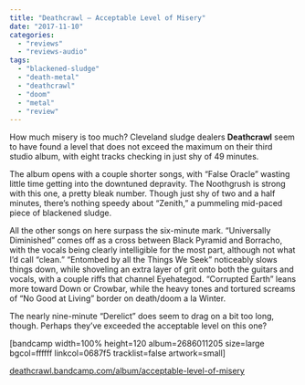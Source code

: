 ```yaml
---
title: "Deathcrawl – Acceptable Level of Misery"
date: "2017-11-10"
categories: 
  - "reviews"
  - "reviews-audio"
tags: 
  - "blackened-sludge"
  - "death-metal"
  - "deathcrawl"
  - "doom"
  - "metal"
  - "review"
---
```


How much misery is too much? Cleveland sludge dealers **Deathcrawl** seem to have found a level that does not exceed the maximum on their third studio album, with eight tracks checking in just shy of 49 minutes.

The album opens with a couple shorter songs, with “False Oracle” wasting little time getting into the downtuned depravity. The Noothgrush is strong with this one, a pretty bleak number. Though just shy of two and a half minutes, there’s nothing speedy about “Zenith,” a pummeling mid-paced piece of blackened sludge.

All the other songs on here surpass the six-minute mark. “Universally Diminished” comes off as a cross between Black Pyramid and Borracho, with the vocals being clearly intelligible for the most part, although not what I’d call “clean.” “Entombed by all the Things We Seek” noticeably slows things down, while shoveling an extra layer of grit onto both the guitars and vocals, with a couple riffs that channel Eyehategod. “Corrupted Earth” leans more toward Down or Crowbar, while the heavy tones and tortured screams of “No Good at Living” border on death/doom a la Winter.

The nearly nine-minute “Derelict” does seem to drag on a bit too long, though. Perhaps they’ve exceeded the acceptable level on this one?

\[bandcamp width=100% height=120 album=2686011205 size=large bgcol=ffffff linkcol=0687f5 tracklist=false artwork=small\]

[deathcrawl.bandcamp.com/album/acceptable-level-of-misery](https://deathcrawl.bandcamp.com/album/acceptable-level-of-misery)
